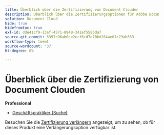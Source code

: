 ```yaml
---
title: Überblick über die Zertifizierung von Document Clouden
description: Überblick über die Zertifizierungsoptionen für Adobe Document Cloud
solution: Document Cloud
hide: true
hidefromtoc: true
exl-id: dde41cf9-13ef-4571-8948-341ef5585da7
source-git-commit: 6397c96ab0ce2ecf6cd7e70bd2044e01c23ab563
workflow-type: tm+mt
source-wordcount: '37'
ht-degree: 0%

---
```


# Überblick über die Zertifizierung von Document Clouden

**Professional**

* [Geschäftspraktiker (Suche)](/help/certifications/adc/adc-professional.md) <!--AD0-??-->

Besuchen Sie die [Zertifizierung verlängern](/help/certifications/renew.md) angezeigt, um zu sehen, ob für dieses Produkt eine Verlängerungsoption verfügbar ist.
